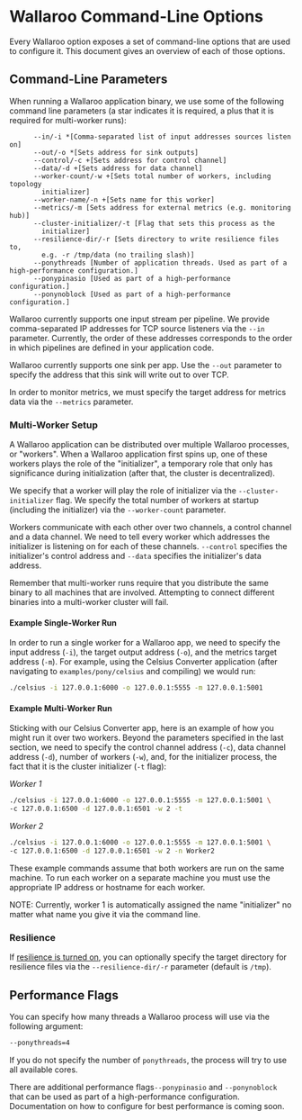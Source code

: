 # Wallaroo Command-Line Options

Every Wallaroo option exposes a set of command-line options that are used to configure it. This document gives an overview of each of those options.

## Command-Line Parameters

When running a Wallaroo application binary, we use some of the following command line parameters (a star indicates it is required, a plus that it is required for multi-worker runs):

```
      --in/-i *[Comma-separated list of input addresses sources listen on]
      --out/-o *[Sets address for sink outputs]
      --control/-c +[Sets address for control channel]
      --data/-d +[Sets address for data channel]
      --worker-count/-w +[Sets total number of workers, including topology
        initializer]
      --worker-name/-n +[Sets name for this worker]
      --metrics/-m [Sets address for external metrics (e.g. monitoring hub)]
      --cluster-initializer/-t [Flag that sets this process as the
        initializer]
      --resilience-dir/-r [Sets directory to write resilience files to,
        e.g. -r /tmp/data (no trailing slash)]
      --ponythreads [Number of application threads. Used as part of a high-performance configuration.]
      --ponypinasio [Used as part of a high-performance configuration.]
      --ponynoblock [Used as part of a high-performance configuration.]
```

Wallaroo currently supports one input stream per pipeline. We provide comma-separated IP addresses for TCP source listeners via the `--in` parameter. Currently, the order of these addresses corresponds to the order in which pipelines are defined in your application code.

Wallaroo currently supports one sink per app. Use the `--out` parameter to specify the address that this sink will write out to over TCP.

In order to monitor metrics, we must specify the target address for metrics data via the `--metrics` parameter.

### Multi-Worker Setup

A Wallaroo application can be distributed over multiple Wallaroo processes, or "workers". When a Wallaroo application first spins up, one of these workers plays the role of the "initializer", a temporary role that only has significance during initialization (after that, the cluster is decentralized).

We specify that a worker will play the role of initializer via the `--cluster-initializer` flag. We specify the total number of workers at startup (including the initializer) via the `--worker-count` parameter.

Workers communicate with each other over two channels, a control channel and a data channel. We need to tell every worker which addresses the initializer is listening on for each of these channels. `--control` specifies the initializer's control address and `--data` specifies the initializer's data address.

Remember that multi-worker runs require that you distribute the same binary to all machines that are involved. Attempting to connect different binaries into a multi-worker cluster will fail.

#### Example Single-Worker Run

In order to run a single worker for a Wallaroo app, we need to specify the input address (`-i`), the target output address (`-o`), and the metrics target address (`-m`). For example, using the Celsius Converter application (after navigating to `examples/pony/celsius` and compiling) we would run:

```bash
./celsius -i 127.0.0.1:6000 -o 127.0.0.1:5555 -m 127.0.0.1:5001
```

#### Example Multi-Worker Run

Sticking with our Celsius Converter app, here is an example of how you might run it over two workers. Beyond the parameters specified in the last section, we need to specify the control channel address (`-c`), data channel address (`-d`), number of workers (`-w`), and, for the initializer process, the fact that it is the cluster initializer (`-t` flag):

*Worker 1*

```bash
./celsius -i 127.0.0.1:6000 -o 127.0.0.1:5555 -m 127.0.0.1:5001 \
-c 127.0.0.1:6500 -d 127.0.0.1:6501 -w 2 -t
```

*Worker 2*

```bash
./celsius -i 127.0.0.1:6000 -o 127.0.0.1:5555 -m 127.0.0.1:5001 \
-c 127.0.0.1:6500 -d 127.0.0.1:6501 -w 2 -n Worker2
```

These example commands assume that both workers are run on the same machine. To run each worker on a separate machine you must use the appropriate IP address or hostname for each worker.

NOTE: Currently, worker 1 is automatically assigned the name "initializer" no matter what name you give it via the command line.

### Resilience

If [resilience is turned on](/book/core-concepts/resilience.md), you can optionally specify the target directory for resilience files via the `--resilience-dir/-r` parameter (default is `/tmp`).

## Performance Flags

You can specify how many threads a Wallaroo process will use via the following
argument:

```bash
--ponythreads=4
```

If you do not specify the number of `ponythreads`, the process will try to use all available cores.

There are additional performance flags`--ponypinasio` and `--ponynoblock` that can be used as part of a high-performance configuration. Documentation on how to configure for best performance is coming soon.
